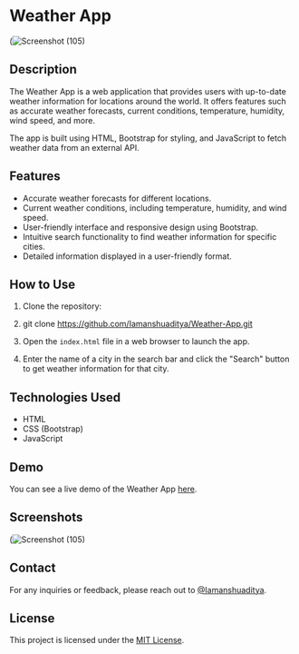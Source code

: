 # Weather App


(![Screenshot (105)](https://github.com/Iamanshuaditya/Weather-app/assets/87059568/558e7a38-dd14-4669-be1f-289bfe10291c)



## Description

The Weather App is a web application that provides users with up-to-date weather information for locations around the world. It offers features such as accurate weather forecasts, current conditions, temperature, humidity, wind speed, and more.

The app is built using HTML, Bootstrap for styling, and JavaScript to fetch weather data from an external API.

## Features

- Accurate weather forecasts for different locations.
- Current weather conditions, including temperature, humidity, and wind speed.
- User-friendly interface and responsive design using Bootstrap.
- Intuitive search functionality to find weather information for specific cities.
- Detailed information displayed in a user-friendly format.

## How to Use

1. Clone the repository:
2. git clone https://github.com/Iamanshuaditya/Weather-App.git

2. Open the `index.html` file in a web browser to launch the app.

3. Enter the name of a city in the search bar and click the "Search" button to get weather information for that city.

## Technologies Used

- HTML
- CSS (Bootstrap)
- JavaScript

## Demo

You can see a live demo of the Weather App [here](https://iamanshuaditya.github.io/Weather-App/).

## Screenshots



(![Screenshot (105)](https://github.com/Iamanshuaditya/Weather-app/assets/87059568/aac38372-696c-4958-9931-1734a70abeea)



## Contact

For any inquiries or feedback, please reach out to [@Iamanshuaditya](https://github.com/Iamanshuaditya).

## License

This project is licensed under the [MIT License](LICENSE).

